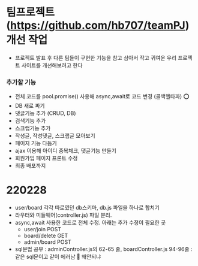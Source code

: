 # 팀프로젝트 (https://github.com/hb707/teamPJ) 개선 작업
- 프로젝트 발표 후 다른 팀들이 구현한 기능을 참고 삼아서 작고 귀여운 우리 프로젝트 사이트를 개선해보려고 한다

### 추가할 기능
- 전체 코드를 pool.promise() 사용해 async,await로 코드 변경 (콜백헬타파) ⭕️
- DB 새로 짜기
- 댓글기능 추가 (CRUD, DB)
- 검색기능 추가
- 스크랩기능 추가
- 작성글, 작성댓글, 스크랩글 모아보기
- 페이지 기능 다듬기
- ajax 이용해 아이디 중복체크, 댓글기능 만들기
- 회원가입 페이지 프론트 수정
- 최종 배포까지


# 220228
- user/board 각각 따로였던 db스키마, db.js 파일을 하나로 합치기 
- 라우터와 미들웨어(controller.js) 파일 분리.
- async,await 사용한 코드로 전체 수정. 아래는 추가 수정이 필요한 곳
   - user/join POST
   - board/delete GET
   - admin/board POST
- sql문법 공부 : adminController.js의 62-65 줄, boardController.js 94-96줄 : 같은 sql문이고 같이 에러남 🤯 왜안되냐
